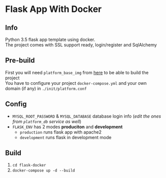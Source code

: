 # Flask App With Docker

## Info
Python 3.5 flask app template using docker.\
The project comes with SSL support ready, login/register and SqlAlchemy

## Pre-build
First you will need `platform_base_img` from [here]() to be able to build the project \
You have to configure your project `docker-compose.yml` and your own domain (if any) in `./init/platform.conf` 

## Config
- `MYSQL_ROOT_PASSWORD` & `MYSQL_DATABASE` database login info (_edit the ones from `platform_db` service as well_)
- `FLASK_ENV` has 2 modes **produciton** and **development**
    - `production` runs flask app with apache2
    - `development` runs flask in development mode


## Build
1. `cd flask-docker`
2. `docker-compose up -d --build`


